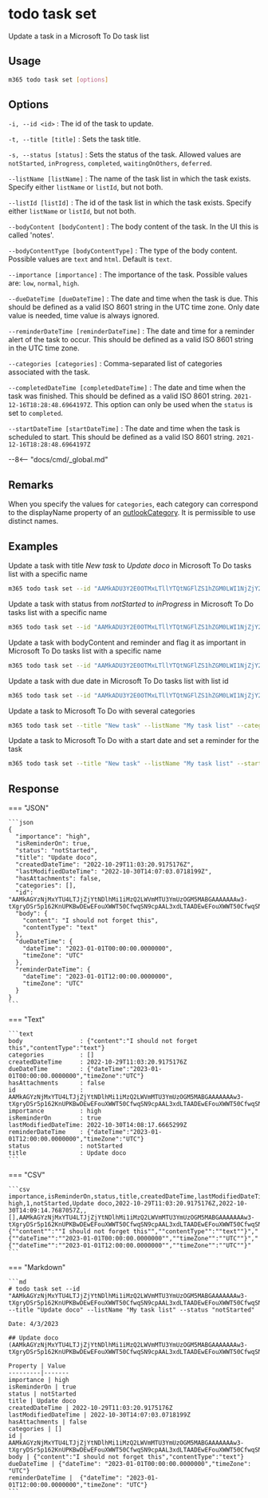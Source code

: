 # todo task set

Update a task in a Microsoft To Do task list

## Usage

```sh
m365 todo task set [options]
```

## Options

`-i, --id <id>`
: The id of the task to update.

`-t, --title [title]`
: Sets the task title.

`-s, --status [status]`
: Sets the status of the task. Allowed values are `notStarted`, `inProgress`, `completed`, `waitingOnOthers`, `deferred`.

`--listName [listName]`
: The name of the task list in which the task exists. Specify either `listName` or `listId`, but not both.

`--listId [listId]`
: The id of the task list in which the task exists. Specify either `listName` or `listId`, but not both.

`--bodyContent [bodyContent]`
: The body content of the task. In the UI this is called 'notes'.

`--bodyContentType [bodyContentType]`
: The type of the body content. Possible values are `text` and `html`. Default is `text`.

`--importance [importance]`
: The importance of the task. Possible values are: `low`, `normal`, `high`.

`--dueDateTime [dueDateTime]`
: The date and time when the task is due. This should be defined as a valid ISO 8601 string in the UTC time zone. Only date value is needed, time value is always ignored.

`--reminderDateTime [reminderDateTime]`
: The date and time for a reminder alert of the task to occur. This should be defined as a valid ISO 8601 string in the UTC time zone.

`--categories [categories]`
: Comma-separated list of categories associated with the task.

`--completedDateTime [completedDateTime]`
: The date and time when the task was finished. This should be defined as a valid ISO 8601 string. `2021-12-16T18:28:48.6964197Z`. This option can only be used when the `status` is set to `completed`.

`--startDateTime [startDateTime]`
: The date and time when the task is scheduled to start. This should be defined as a valid ISO 8601 string. `2021-12-16T18:28:48.6964197Z`

--8<-- "docs/cmd/_global.md"

## Remarks

When you specify the values for `categories`, each category can correspond to the displayName property of an [outlookCategory](https://learn.microsoft.com/graph/api/resources/outlookcategory?view=graph-rest-1.0). It is permissible to use distinct names.

## Examples

Update a task with title _New task_ to _Update doco_ in Microsoft To Do tasks list with a specific name

```sh
m365 todo task set --id "AAMkADU3Y2E0OTMxLTllYTQtNGFlZS1hZGM0LWI1NjZjY2FhM2RhMABGAAAAAADhr7P77n9xS6PdtDemRwpHBwCin1tvQMXzRKN1hQDz2S3VAAAXXsleAACin1tvQMXzRKN1hQDz2S3VAAAXXzr9AAA=" --title "Update doco" --listName "My task list"
```

Update a task with status from _notStarted_ to _inProgress_ in Microsoft To Do tasks list with a specific name

```sh
m365 todo task set --id "AAMkADU3Y2E0OTMxLTllYTQtNGFlZS1hZGM0LWI1NjZjY2FhM2RhMABGAAAAAADhr7P77n9xS6PdtDemRwpHBwCin1tvQMXzRKN1hQDz2S3VAAAXXsleAACin1tvQMXzRKN1hQDz2S3VAAAXXzr9AAA=" --status "inProgress" --listName "My task list"
```

Update a task with bodyContent and reminder and flag it as important in Microsoft To Do tasks list with a specific name

```sh
m365 todo task set --id "AAMkADU3Y2E0OTMxLTllYTQtNGFlZS1hZGM0LWI1NjZjY2FhM2RhMABGAAAAAADhr7P77n9xS6PdtDemRwpHBwCin1tvQMXzRKN1hQDz2S3VAAAXXsleAACin1tvQMXzRKN1hQDz2S3VAAAXXzr9AAA=" --listName "My task list" --bodyContent "I should not forget this" --reminderDateTime 2023-01-01T12:00:00Z --importance high
```

Update a task with due date in Microsoft To Do tasks list with list id

```sh
m365 todo task set --id "AAMkADU3Y2E0OTMxLTllYTQtNGFlZS1hZGM0LWI1NjZjY2FhM2RhMABGAAAAAADhr7P77n9xS6PdtDemRwpHBwCin1tvQMXzRKN1hQDz2S3VAAAXXsleAACin1tvQMXzRKN1hQDz2S3VAAAXXzr9AAA=" --listId "AQMkADlhMTRkOGEzLWQ1M2QtNGVkNS04NjdmLWU0NzJhMjZmZWNmMwAuAAADKvwNgAMNPE_zFNRJXVrU1wEAhHKQZHItDEOVCn8U3xuA2AABmQeVPwAAAA==" --dueDateTime 2023-01-01
```

Update a task to Microsoft To Do with several categories

```sh
m365 todo task set --title "New task" --listName "My task list" --categories "Red category,Important"
```

Update a task to Microsoft To Do with a start date and set a reminder for the task

```sh
m365 todo task set --title "New task" --listName "My task list" --startDateTime "2023-12-16T18:28:48.6964197Z"
```

## Response

=== "JSON"

    ```json
    {
      "importance": "high",
      "isReminderOn": true,
      "status": "notStarted",
      "title": "Update doco",
      "createdDateTime": "2022-10-29T11:03:20.9175176Z",
      "lastModifiedDateTime": "2022-10-30T14:07:03.0718199Z",
      "hasAttachments": false,
      "categories": [],
      "id": "AAMkAGYzNjMxYTU4LTJjZjYtNDlhMi1iMzQ2LWVmMTU3YmUzOGM5MABGAAAAAAAw3-tXgryDSr5p162KnUPKBwDEwEFouXWWT50CfwqSN9cpAAL3xdLTAADEwEFouXWWT50CfwqSN9cpAAL3xhtSAAA=",
      "body": {
        "content": "I should not forget this",
        "contentType": "text"
      },
      "dueDateTime": {
        "dateTime": "2023-01-01T00:00:00.0000000",
        "timeZone": "UTC"
      },
      "reminderDateTime": {
        "dateTime": "2023-01-01T12:00:00.0000000",
        "timeZone": "UTC"
      }
    }
    ```

=== "Text"

    ```text
    body                : {"content":"I should not forget this","contentType":"text"}
    categories          : []
    createdDateTime     : 2022-10-29T11:03:20.9175176Z
    dueDateTime         : {"dateTime":"2023-01-01T00:00:00.0000000","timeZone":"UTC"}
    hasAttachments      : false
    id                  : AAMkAGYzNjMxYTU4LTJjZjYtNDlhMi1iMzQ2LWVmMTU3YmUzOGM5MABGAAAAAAAw3-tXgryDSr5p162KnUPKBwDEwEFouXWWT50CfwqSN9cpAAL3xdLTAADEwEFouXWWT50CfwqSN9cpAAL3xhtSAAA=
    importance          : high
    isReminderOn        : true
    lastModifiedDateTime: 2022-10-30T14:08:17.6665299Z
    reminderDateTime    : {"dateTime":"2023-01-01T12:00:00.0000000","timeZone":"UTC"}
    status              : notStarted
    title               : Update doco
    ```

=== "CSV"

    ```csv
    importance,isReminderOn,status,title,createdDateTime,lastModifiedDateTime,hasAttachments,categories,id,body,dueDateTime,reminderDateTime
    high,1,notStarted,Update doco,2022-10-29T11:03:20.9175176Z,2022-10-30T14:09:14.7687057Z,,[],AAMkAGYzNjMxYTU4LTJjZjYtNDlhMi1iMzQ2LWVmMTU3YmUzOGM5MABGAAAAAAAw3-tXgryDSr5p162KnUPKBwDEwEFouXWWT50CfwqSN9cpAAL3xdLTAADEwEFouXWWT50CfwqSN9cpAAL3xhtSAAA=,"{""content"":""I should not forget this"",""contentType"":""text""}","{""dateTime"":""2023-01-01T00:00:00.0000000"",""timeZone"":""UTC""}","{""dateTime"":""2023-01-01T12:00:00.0000000"",""timeZone"":""UTC""}"
    ```

=== "Markdown"

    ```md
    # todo task set --id "AAMkAGYzNjMxYTU4LTJjZjYtNDlhMi1iMzQ2LWVmMTU3YmUzOGM5MABGAAAAAAAw3-tXgryDSr5p162KnUPKBwDEwEFouXWWT50CfwqSN9cpAAL3xdLTAADEwEFouXWWT50CfwqSN9cpAAL3xhtSAAA=" --title "Update doco" --listName "My task list" --status "notStarted"

    Date: 4/3/2023

    ## Update doco (AAMkAGYzNjMxYTU4LTJjZjYtNDlhMi1iMzQ2LWVmMTU3YmUzOGM5MABGAAAAAAAw3-tXgryDSr5p162KnUPKBwDEwEFouXWWT50CfwqSN9cpAAL3xdLTAADEwEFouXWWT50CfwqSN9cpAAL3xhtSAAA=)

    Property | Value
    ---------|-------
    importance | high
    isReminderOn | true
    status | notStarted
    title | Update doco
    createdDateTime | 2022-10-29T11:03:20.9175176Z
    lastModifiedDateTime | 2022-10-30T14:07:03.0718199Z
    hasAttachments | false
    categories | []
    id | AAMkAGYzNjMxYTU4LTJjZjYtNDlhMi1iMzQ2LWVmMTU3YmUzOGM5MABGAAAAAAAw3-tXgryDSr5p162KnUPKBwDEwEFouXWWT50CfwqSN9cpAAL3xdLTAADEwEFouXWWT50CfwqSN9cpAAL3xhtSAAA=
    body | {"content":"I should not forget this","contentType":"text"}
    dueDateTime | {"dateTime": "2023-01-01T00:00:00.0000000","timeZone": "UTC"}
    reminderDateTime |  {"dateTime": "2023-01-01T12:00:00.0000000","timeZone": "UTC"}
    ```
